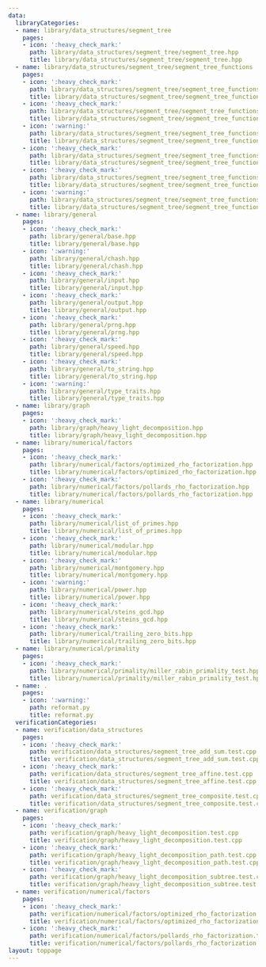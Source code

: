```yaml
---
data:
  libraryCategories:
  - name: library/data_structures/segment_tree
    pages:
    - icon: ':heavy_check_mark:'
      path: library/data_structures/segment_tree/segment_tree.hpp
      title: library/data_structures/segment_tree/segment_tree.hpp
  - name: library/data_structures/segment_tree/segment_tree_functions
    pages:
    - icon: ':heavy_check_mark:'
      path: library/data_structures/segment_tree/segment_tree_functions/segment_tree_add.hpp
      title: library/data_structures/segment_tree/segment_tree_functions/segment_tree_add.hpp
    - icon: ':heavy_check_mark:'
      path: library/data_structures/segment_tree/segment_tree_functions/segment_tree_affine.hpp
      title: library/data_structures/segment_tree/segment_tree_functions/segment_tree_affine.hpp
    - icon: ':warning:'
      path: library/data_structures/segment_tree/segment_tree_functions/segment_tree_arithmetic_progression.hpp
      title: library/data_structures/segment_tree/segment_tree_functions/segment_tree_arithmetic_progression.hpp
    - icon: ':heavy_check_mark:'
      path: library/data_structures/segment_tree/segment_tree_functions/segment_tree_composite.hpp
      title: library/data_structures/segment_tree/segment_tree_functions/segment_tree_composite.hpp
    - icon: ':heavy_check_mark:'
      path: library/data_structures/segment_tree/segment_tree_functions/segment_tree_maximum.hpp
      title: library/data_structures/segment_tree/segment_tree_functions/segment_tree_maximum.hpp
    - icon: ':warning:'
      path: library/data_structures/segment_tree/segment_tree_functions/segment_tree_minimum.hpp
      title: library/data_structures/segment_tree/segment_tree_functions/segment_tree_minimum.hpp
  - name: library/general
    pages:
    - icon: ':heavy_check_mark:'
      path: library/general/base.hpp
      title: library/general/base.hpp
    - icon: ':warning:'
      path: library/general/chash.hpp
      title: library/general/chash.hpp
    - icon: ':heavy_check_mark:'
      path: library/general/input.hpp
      title: library/general/input.hpp
    - icon: ':heavy_check_mark:'
      path: library/general/output.hpp
      title: library/general/output.hpp
    - icon: ':heavy_check_mark:'
      path: library/general/prng.hpp
      title: library/general/prng.hpp
    - icon: ':heavy_check_mark:'
      path: library/general/speed.hpp
      title: library/general/speed.hpp
    - icon: ':heavy_check_mark:'
      path: library/general/to_string.hpp
      title: library/general/to_string.hpp
    - icon: ':warning:'
      path: library/general/type_traits.hpp
      title: library/general/type_traits.hpp
  - name: library/graph
    pages:
    - icon: ':heavy_check_mark:'
      path: library/graph/heavy_light_decomposition.hpp
      title: library/graph/heavy_light_decomposition.hpp
  - name: library/numerical/factors
    pages:
    - icon: ':heavy_check_mark:'
      path: library/numerical/factors/optimized_rho_factorization.hpp
      title: library/numerical/factors/optimized_rho_factorization.hpp
    - icon: ':heavy_check_mark:'
      path: library/numerical/factors/pollards_rho_factorization.hpp
      title: library/numerical/factors/pollards_rho_factorization.hpp
  - name: library/numerical
    pages:
    - icon: ':heavy_check_mark:'
      path: library/numerical/list_of_primes.hpp
      title: library/numerical/list_of_primes.hpp
    - icon: ':heavy_check_mark:'
      path: library/numerical/modular.hpp
      title: library/numerical/modular.hpp
    - icon: ':heavy_check_mark:'
      path: library/numerical/montgomery.hpp
      title: library/numerical/montgomery.hpp
    - icon: ':warning:'
      path: library/numerical/power.hpp
      title: library/numerical/power.hpp
    - icon: ':heavy_check_mark:'
      path: library/numerical/steins_gcd.hpp
      title: library/numerical/steins_gcd.hpp
    - icon: ':heavy_check_mark:'
      path: library/numerical/trailing_zero_bits.hpp
      title: library/numerical/trailing_zero_bits.hpp
  - name: library/numerical/primality
    pages:
    - icon: ':heavy_check_mark:'
      path: library/numerical/primality/miller_rabin_primality_test.hpp
      title: library/numerical/primality/miller_rabin_primality_test.hpp
  - name: .
    pages:
    - icon: ':warning:'
      path: reformat.py
      title: reformat.py
  verificationCategories:
  - name: verification/data_structures
    pages:
    - icon: ':heavy_check_mark:'
      path: verification/data_structures/segment_tree_add_sum.test.cpp
      title: verification/data_structures/segment_tree_add_sum.test.cpp
    - icon: ':heavy_check_mark:'
      path: verification/data_structures/segment_tree_affine.test.cpp
      title: verification/data_structures/segment_tree_affine.test.cpp
    - icon: ':heavy_check_mark:'
      path: verification/data_structures/segment_tree_composite.test.cpp
      title: verification/data_structures/segment_tree_composite.test.cpp
  - name: verification/graph
    pages:
    - icon: ':heavy_check_mark:'
      path: verification/graph/heavy_light_decomposition.test.cpp
      title: verification/graph/heavy_light_decomposition.test.cpp
    - icon: ':heavy_check_mark:'
      path: verification/graph/heavy_light_decomposition_path.test.cpp
      title: verification/graph/heavy_light_decomposition_path.test.cpp
    - icon: ':heavy_check_mark:'
      path: verification/graph/heavy_light_decomposition_subtree.test.cpp
      title: verification/graph/heavy_light_decomposition_subtree.test.cpp
  - name: verification/numerical/factors
    pages:
    - icon: ':heavy_check_mark:'
      path: verification/numerical/factors/optimized_rho_factorization.test.cpp
      title: verification/numerical/factors/optimized_rho_factorization.test.cpp
    - icon: ':heavy_check_mark:'
      path: verification/numerical/factors/pollards_rho_factorization.test.cpp
      title: verification/numerical/factors/pollards_rho_factorization.test.cpp
layout: toppage
---
```

